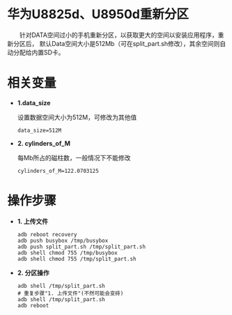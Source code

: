 华为U8825d、U8950d重新分区
========
　　针对DATA空间过小的手机重新分区，以获取更大的空间以安装应用程序，重新分区后，
默认Data空间大小是512Mb（可在split_part.sh修改），其余空间则自动分配给内置SD卡。

相关变量
========
*   **1.data_size**

    设置数据空间大小为512M，可修改为其他值

        data_size=512M

*   **2. cylinders_of_M**
    
    每Mb所占的磁柱数，一般情况下不能修改

        cylinders_of_M=122.0703125

操作步骤
========
*   **1. 上传文件**

        adb reboot recovery
        adb push busybox /tmp/busybox
        adb push split_part.sh /tmp/split_part.sh
        adb shell chmod 755 /tmp/busybox
        adb shell chmod 755 /tmp/split_part.sh

*   **2. 分区操作**

        adb shell /tmp/split_part.sh
        # 重复步骤"1. 上传文件"(不然可能会变砖)
        adb shell /tmp/split_part.sh
        adb reboot
